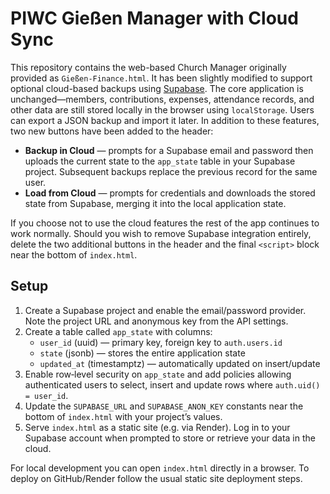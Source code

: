 # PIWC Gießen Manager with Cloud Sync

This repository contains the web-based Church Manager originally
provided as `Gießen-Finance.html`.  It has been slightly
modified to support optional cloud-based backups using
[Supabase](https://supabase.com/).  The core application is
unchanged—members, contributions, expenses, attendance records,
and other data are still stored locally in the browser using
`localStorage`.  Users can export a JSON backup and import it
later.  In addition to these features, two new buttons have been
added to the header:

* **Backup in Cloud** — prompts for a Supabase email and
  password then uploads the current state to the `app_state`
  table in your Supabase project.  Subsequent backups replace
  the previous record for the same user.
* **Load from Cloud** — prompts for credentials and downloads
  the stored state from Supabase, merging it into the local
  application state.

If you choose not to use the cloud features the rest of the app
continues to work normally.  Should you wish to remove Supabase
integration entirely, delete the two additional buttons in the
header and the final `<script>` block near the bottom of
`index.html`.

## Setup

1. Create a Supabase project and enable the email/password
   provider.  Note the project URL and anonymous key from the API
   settings.
2. Create a table called `app_state` with columns:
   * `user_id` (uuid) — primary key, foreign key to
     `auth.users.id`
   * `state` (jsonb) — stores the entire application state
   * `updated_at` (timestamptz) — automatically updated on
     insert/update
3. Enable row‑level security on `app_state` and add policies
   allowing authenticated users to select, insert and update rows
   where `auth.uid() = user_id`.
4. Update the `SUPABASE_URL` and `SUPABASE_ANON_KEY` constants
   near the bottom of `index.html` with your project’s values.
5. Serve `index.html` as a static site (e.g. via Render).  Log in
   to your Supabase account when prompted to store or retrieve
   your data in the cloud.

For local development you can open `index.html` directly in a
browser.  To deploy on GitHub/Render follow the usual static
site deployment steps.